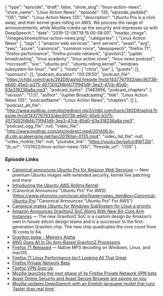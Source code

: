 {
  "type": "episode",
  "draft": false,
  "show_slug": "linux-action-news",
  "show_name": "Linux Action News",
  "episode": 135,
  "episode_padded": "135",
  "title": "Linux Action News 135",
  "description": "Ubuntu Pro is a click away, and their kernel goes rolling on AWS. We process the range of announcements, while Mozilla cranks up the security and impresses us with DeepSpeech.",
  "date": "2019-12-08T19:15:00-08:00",
  "header_image": "/images/shows/linux-action-news.png",
  "categories": [
    "Linux Action News"
  ],
  "tags": [
    "amazon web services",
    "arm servers",
    "avast",
    "avg",
    "aws",
    "azure",
    "canonical",
    "common voice",
    "deepspeech",
    "firefox 71",
    "firefox performance",
    "firefox private network",
    "graviton2",
    "jupiter broadcasting",
    "linux academy",
    "linux action show",
    "linux news podcast",
    "microsoft",
    "soc",
    "ubuntu pro",
    "ubuntu rolling kernel",
    "windows subsystem for linux",
    "wsl"
  ],
  "hosts": [
    "chris",
    "joe"
  ],
  "guests": [],
  "sponsors": [],
  "podcast_duration": "00:29:50",
  "podcast_file": "https://chtbl.com/track/392D9/aphid.fireside.fm/d/1437767933/dec90738-e640-45e5-b375-4573052f4bf4/71f941d9-3ea3-47cb-85d0-63e318236a8a.mp3",
  "podcast_bytes": 21483856,
  "podcast_chapters": {
    "version": "1.1.0",
    "author": "Jupiter Broadcasting",
    "title": "Linux Action News 135",
    "podcastName": "Linux Action News",
    "chapters": []
  },
  "podcast_alt_file": "http://www.podtrac.com/pts/redirect.mp3/chtbl.com/track/392D9/aphid.fireside.fm/d/1437767933/dec90738-e640-45e5-b375-4573052f4bf4/71f941d9-3ea3-47cb-85d0-63e318236a8a.mp3",
  "podcast_ogg_file": null,
  "video_file": "http://www.podtrac.com/pts/redirect.mp4/201406.jb-dl.cdn.scaleengine.net/lan/2019/lan-0135.mp4",
  "video_hd_file": null,
  "video_mobile_file": null,
  "youtube_link": "https://youtu.be/gshJc8WTZbI",
  "jb_url": "/137622/linux-action-news-135/",
  "fireside_url": "/135"
}


### Episode Links

  * [Canonical announces Ubuntu Pro for Amazon Web Services](https://ubuntu.com/blog/canonical-announces-ubuntu-pro-for-amazon-web-services "Canonical announces Ubuntu Pro for Amazon Web Services") — New premium Ubuntu images with extended security, kernel live patching and more
  * [Introducing the Ubuntu AWS Rolling Kernel](https://ubuntu.com/blog/introducing-the-ubuntu-aws-rolling-kernel "Introducing the Ubuntu AWS Rolling Kernel")
  * [Canonical Announces "Ubuntu Pro" For AWS](https://www.phoronix.com/scan.php?page=news_item&px=Canonical-Ubuntu-Pro "Canonical Announces "Ubuntu Pro" For AWS")
  * [Canonical makes Ubuntu for Windows SubSystem for Linux a priority](https://www.zdnet.com/article/canonical-makes-ubuntu-for-windows-subsystem-for-linux-a-priority/ "Canonical makes Ubuntu for Windows SubSystem for Linux a priority")
  * [Amazon Announces Graviton2 SoC Along With New 64-Core Arm Instances](https://www.anandtech.com/show/15189/amazon-announces-graviton2-soc-along-with-new-aws-instances-64core-arm-with-large-performance-uplifts "Amazon Announces Graviton2 SoC Along With New 64-Core Arm Instances") — The new Graviton2 SoC is a custom design by Amazon’s own in-house silicon design teams and is a successor to the first-generation Graviton chip. The new chip quadruples the core count from 16 cores to 64.
  * [Graviton pulse - Memory Alpha](https://memory-alpha.fandom.com/wiki/Graviton_pulse "Graviton pulse - Memory Alpha")
  * [AWS Goes All In On Arm-Based Graviton2 Processors](https://www.forbes.com/sites/moorinsights/2019/12/03/aws-goes-all-in-on-arm-based-graviton2-processors-with-ec2-6th-gen-instances/#4ba55d1a2c89 "AWS Goes All In On Arm-Based Graviton2 Processors")
  * [Firefox 71 Released](https://www.mozilla.org/en-US/firefox/71.0/releasenotes/ "Firefox 71 Released") — Native MP3 decoding on Windows, Linux, and macOS
  * [Firefox 71 Linux Performance Isn't Looking All That Great](https://www.phoronix.com/scan.php?page=news_item&px=Firefox-71-Performance "Firefox 71 Linux Performance Isn't Looking All That Great")
  * [Firefox Private Network Beta](https://fpn.firefox.com/ "Firefox Private Network Beta")
  * [Firefox VPN Sign Up](https://fpn.firefox.com/vpn "Firefox VPN Sign Up")
  * [Mozilla launches the next phase of its Firefox Private Network VPN beta](https://techcrunch.com/2019/12/03/mozilla-launches-the-next-beta-phase-of-its-firefox-private-network-vpn/ "Mozilla launches the next phase of its Firefox Private Network VPN beta")
  * [Avast Online Security and Avast Secure Browser are spying on you](https://palant.de/2019/10/28/avast-online-security-and-avast-secure-browser-are-spying-on-you/ "Avast Online Security and Avast Secure Browser are spying on you")
  * [Mozilla updates DeepSpeech with an English language model that runs 'faster than real time'](https://venturebeat.com/2019/12/05/mozilla-updates-deepspeech-with-an-english-language-model-that-runs-faster-than-real-time/ "Mozilla updates DeepSpeech with an English language model that runs 'faster than real time'")


